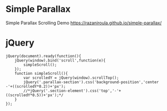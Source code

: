 # Simple Parallax
Simple Parallax Scrolling Demo
https://razaniroula.github.io/simple-parallax/

# jQuery
	jQuery(document).ready(function(){
		jQuery(window).bind('scroll',function(e){
			simpleScroll();
		});   	
		function simpleScroll(){
			var scrolledY = jQuery(window).scrollTop();
			jQuery('.parallax-section').css('background-position','center -'+((scrolledY*0.2))+'px');
			//*jQuery('.section-element').css('top','-'+((scrolledY*0.5))+'px');*/
		}   	
	});
